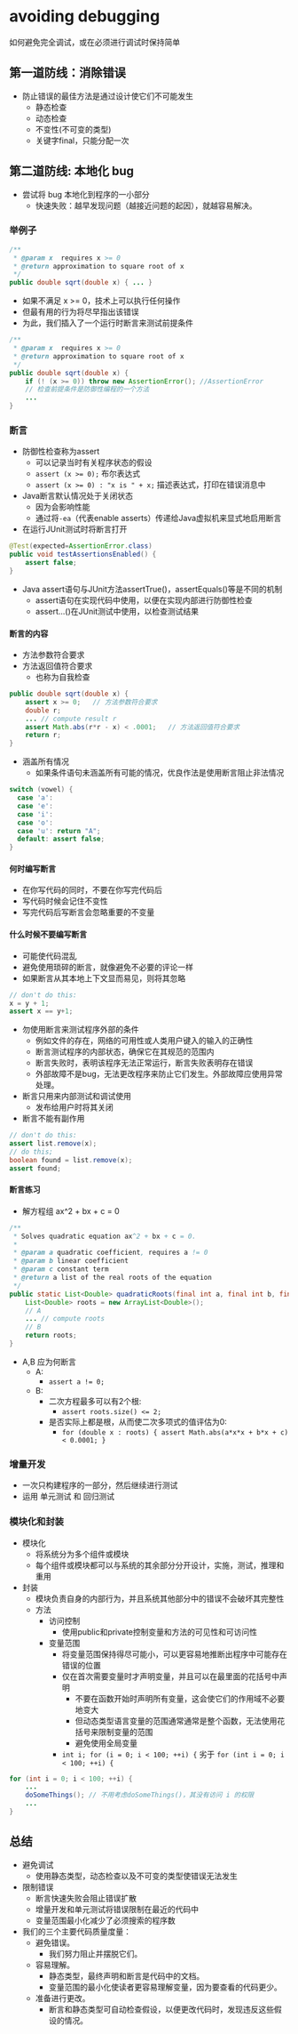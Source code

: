 # avoiding debugging
如何避免完全调试，或在必须进行调试时保持简单
## 第一道防线：消除错误
- 防止错误的最佳方法是通过设计使它们不可能发生
  - 静态检查
  - 动态检查
  - 不变性(不可变的类型)
  - 关键字final，只能分配一次

## 第二道防线: 本地化 bug
- 尝试将 bug 本地化到程序的一小部分
  - 快速失败：越早发现问题（越接近问题的起因），就越容易解决。

### 举例子
```java
/**
 * @param x  requires x >= 0
 * @return approximation to square root of x
 */
public double sqrt(double x) { ... }
```
- 如果不满足 x >= 0，技术上可以执行任何操作
- 但最有用的行为将尽早指出该错误
- 为此，我们插入了一个运行时断言来测试前提条件
```java
/**
 * @param x  requires x >= 0
 * @return approximation to square root of x
 */
public double sqrt(double x) { 
    if (! (x >= 0)) throw new AssertionError(); //AssertionError
    // 检查前提条件是防御性编程的一个方法
    ...
}
```

### 断言
- 防御性检查称为assert
  - 可以记录当时有关程序状态的假设
  - `assert (x >= 0);` 布尔表达式
  - `assert (x >= 0) : "x is " + x;` 描述表达式，打印在错误消息中
- Java断言默认情况处于关闭状态
  - 因为会影响性能
  - 通过将`-ea`（代表enable asserts）传递给Java虚拟机来显式地启用断言
- 在运行JUnit测试时将断言打开
```java
@Test(expected=AssertionError.class)
public void testAssertionsEnabled() {
    assert false;
}
```
- Java assert语句与JUnit方法assertTrue()，assertEquals()等是不同的机制
  - assert语句在实现代码中使用，以便在实现内部进行防御性检查
  - assert...()在JUnit测试中使用，以检查测试结果
 
 #### 断言的内容
- 方法参数符合要求
- 方法返回值符合要求
  - 也称为自我检查
```java
public double sqrt(double x) {
    assert x >= 0;   // 方法参数符合要求
    double r;
    ... // compute result r
    assert Math.abs(r*r - x) < .0001;   // 方法返回值符合要求
    return r;
}
```
- 涵盖所有情况
  - 如果条件语句未涵盖所有可能的情况，优良作法是使用断言阻止非法情况
```java
switch (vowel) {
  case 'a':
  case 'e':
  case 'i':
  case 'o':
  case 'u': return "A";
  default: assert false;
}
```
#### 何时编写断言
  - 在你写代码的同时，不要在你写完代码后
  - 写代码时候会记住不变性
  - 写完代码后写断言会忽略重要的不变量
  
#### 什么时候不要编写断言
- 可能使代码混乱
- 避免使用琐碎的断言，就像避免不必要的评论一样
- 如果断言从其本地上下文显而易见，则将其忽略
```java
// don't do this:
x = y + 1;
assert x == y+1;
```
- 勿使用断言来测试程序外部的条件
  - 例如文件的存在，网络的可用性或人类用户键入的输入的正确性
  - 断言测试程序的内部状态，确保它在其规范的范围内
  - 断言失败时，表明该程序无法正常运行，断言失败表明存在错误
  - 外部故障不是bug，无法更改程序来防止它们发生。外部故障应使用异常处理。
- 断言只用来内部测试和调试使用
  - 发布给用户时将其关闭
- 断言不能有副作用
```java
// don't do this:
assert list.remove(x);
// do this;
boolean found = list.remove(x);
assert found;
```

#### 断言练习
- 解方程组 ax^2 + bx + c = 0
```java
/**
 * Solves quadratic equation ax^2 + bx + c = 0.
 * 
 * @param a quadratic coefficient, requires a != 0
 * @param b linear coefficient
 * @param c constant term
 * @return a list of the real roots of the equation
 */
public static List<Double> quadraticRoots(final int a, final int b, final int c) {
    List<Double> roots = new ArrayList<Double>();
    // A
    ... // compute roots        
    // B
    return roots;
}
```
- A,B 应为何断言
  - A:  
    - `assert a != 0;`
  - B:  
    - 二次方程最多可以有2个根: 
      - `assert roots.size() <= 2;` 
    - 是否实际上都是根，从而使二次多项式的值评估为0: 
      - `for (double x : roots) { assert Math.abs(a*x*x + b*x + c) < 0.0001; }`
  
### 增量开发
- 一次只构建程序的一部分，然后继续进行测试
- 运用 单元测试 和 回归测试

### 模块化和封装
- 模块化
  - 将系统分为多个组件或模块
  - 每个组件或模块都可以与系统的其余部分分开设计，实施，测试，推理和重用
- 封装
  - 模块负责自身的内部行为，并且系统其他部分中的错误不会破坏其完整性
  - 方法
    - 访问控制
      - 使用public和private控制变量和方法的可见性和可访问性
    - 变量范围
      - 将变量范围保持得尽可能小，可以更容易地推断出程序中可能存在错误的位置
      - 仅在首次需要变量时才声明变量，并且可以在最里面的花括号中声明
        - 不要在函数开始时声明所有变量，这会使它们的作用域不必要地变大
        - 但动态类型语言变量的范围通常通常是整个函数，无法使用花括号来限制变量的范围
        - 避免使用全局变量
      - `int i;
         for (i = 0; i < 100; ++i) {` 劣于 `for (int i = 0; i < 100; ++i) {`
```java
for (int i = 0; i < 100; ++i) {
    ...
    doSomeThings(); // 不用考虑doSomeThings()，其没有访问 i 的权限
    ...
}
```

## 总结
- 避免调试
  - 使用静态类型，动态检查以及不可变的类型使错误无法发生
- 限制错误
  - 断言快速失败会阻止错误扩散
  - 增量开发和单元测试将错误限制在最近的代码中
  - 变量范围最小化减少了必须搜索的程序数
- 我们的三个主要代码质量度量：  
  - 避免错误。 
    - 我们努力阻止并摆脱它们。
  - 容易理解。
    - 静态类型，最终声明和断言是代码中的文档。
    - 变量范围的最小化使读者更容易理解变量，因为要查看的代码更少。
  - 准备进行更改。 
    - 断言和静态类型可自动检查假设，以便更改代码时，发现违反这些假设的情况。
